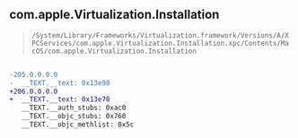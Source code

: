 ## com.apple.Virtualization.Installation

> `/System/Library/Frameworks/Virtualization.framework/Versions/A/XPCServices/com.apple.Virtualization.Installation.xpc/Contents/MacOS/com.apple.Virtualization.Installation`

```diff

-205.0.0.0.0
-  __TEXT.__text: 0x13e90
+206.0.0.0.0
+  __TEXT.__text: 0x13e78
   __TEXT.__auth_stubs: 0xac0
   __TEXT.__objc_stubs: 0x760
   __TEXT.__objc_methlist: 0x5c

```
